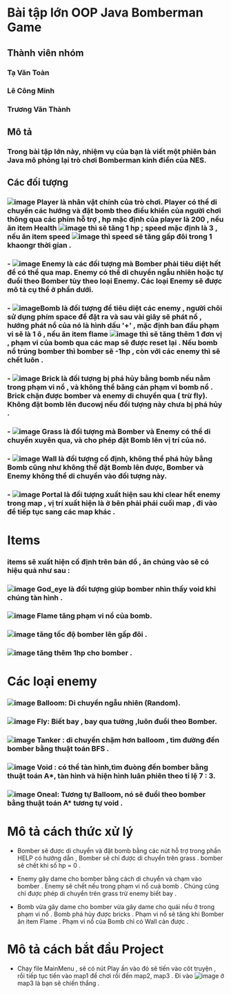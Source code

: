 # Bài tập lớn OOP Java Bomberman Game

## Thành viên nhóm
### Tạ Văn Toàn
### Lê Công Minh
### Trương Văn Thành

## Mô tả
### Trong bài tập lớn này, nhiệm vụ của bạn là viết một phiên bản Java mô phỏng lại trò chơi Bomberman kinh điển của NES.


## Các đối tượng
### ![image](https://github.com/user-attachments/assets/161ab9c4-d9b5-47ac-b6bd-2fe98c66931b) Player là nhân vật chính của trò chơi. Player có thể di chuyển các hướng và đặt bomb theo điều khiển của người chơi thông qua các phím hỗ trợ , hp mặc định của player là 200 , nếu ăn item Health  ![image](https://github.com/user-attachments/assets/afd146a7-905e-4bee-a3a2-2fe7f8ada2c6) thì sẽ tăng 1 hp ; speed mặc định là 3 , nếu ăn item speed ![image](https://github.com/user-attachments/assets/349be316-d9bd-4b33-afb4-6af701092d34) thì speed sẽ tăng gấp đôi trong 1 khaongr thời gian . 

### - ![image](https://github.com/user-attachments/assets/07e6fd86-23d7-4033-9db3-148cca82ad62) Enemy là các đối tượng mà Bomber phải tiêu diệt hết để có thể qua map. Enemy có thể di chuyển ngẫu nhiên hoặc tự đuổi theo Bomber tùy theo loại Enemy. Các loại Enemy sẽ được mô tả cụ thể ở phần dưới.

### - ![image](https://github.com/user-attachments/assets/5e64c0ec-0b59-4b8f-b4b7-a017978251a0)Bomb là đối tượng để tiêu diệt các enemy , người chôi sử dụng phím space để đặt ra và sau vài giây sẽ phát nổ , hướng phát nổ của nó là hình dấu '+' , mặc định ban đầu phạm vi sẽ là 1 ô , nếu ăn item flame ![image](https://github.com/user-attachments/assets/06ff8cd5-01d0-4b82-a1f1-8c4cea4e3f1a) thì sẽ tăng thêm 1 đơn vị , phạm vi của bomb qua các map sẽ được reset lại . Nếu bomb nổ trúng bomber thì bomber sẽ -1hp , còn với các enemy thì sẽ chết luôn .

### - ![image](https://github.com/user-attachments/assets/d7de26f9-7d20-454a-b53c-3957ee173d9b) Brick  là đối tượng bị phá hủy bằng bomb nếu nằm trong phạm vi nổ  , và không thể băng cản phạm vi bomb nổ . Brick chặn được bomber và enemy di chuyển qua ( trừ fly). Không đặt bomb lên đucowj nếu đối tượng này chưa bị phá hủy .

### - ![image](https://github.com/user-attachments/assets/db0f32e8-0f37-419b-ab40-3738764d8c62) Grass là đối tượng mà Bomber và Enemy có thể di chuyển xuyên qua, và cho phép đặt Bomb lên vị trí của nó.

### - ![image](https://github.com/user-attachments/assets/e59af99c-0214-410c-91d9-4e53df9c1f84)  Wall là đối tượng cố định, không thể phá hủy bằng Bomb cũng như không thể đặt Bomb lên được, Bomber và Enemy không thể di chuyển vào đối tượng này.

### - ![image](https://github.com/user-attachments/assets/db0c2991-4a5c-4ac1-91ae-f40898387bf5) Portal là đối tượng xuất hiện sau khi clear hết enemy trong map , vị trí xuất hiện là ở bên phải phái cuối map , đi vào để tiếp tục sang các map khác .


# Items
### items sẽ xuất hiện cố định trên bản dồ , ăn chúng vào sẽ có hiệu quả như sau :


### ![image](https://github.com/user-attachments/assets/a084e370-8d78-4261-bc14-940f6170e7d9) God_eye là đối tượng giúp bomber nhìn thấy void khi chúng tàn hình .

### ![image](https://github.com/user-attachments/assets/158267f3-c6a3-47ba-9639-6dde179e605b) Flame tăng phạm vi nổ của bomb.

### ![image](https://github.com/user-attachments/assets/0732ac86-b8cb-4777-85b0-1c0cc35338ba) tăng tốc độ bomber lên gấp đôi .

### ![image](https://github.com/user-attachments/assets/1d7c2075-c2ad-40b1-9f4a-9c8730bb989a) tăng thêm 1hp cho bomber .



# Các loại enemy
### ![image](https://github.com/user-attachments/assets/f92de6a4-5253-4810-9dd1-a08ea57155d6) Balloom: Di chuyển ngẫu nhiên (Random).

### ![image](https://github.com/user-attachments/assets/d9862553-0ad7-425f-80f7-632db21a254c)  Fly: Biết bay , bay qua tường ,luôn đuổi theo Bomber.

### ![image](https://github.com/user-attachments/assets/440b0314-3091-4d2a-ad73-fad8cb8abd97) Tanker : di chuyển chậm hơn balloom , tìm đường đến bomber bằng thuật toán BFS .

### ![image](https://github.com/user-attachments/assets/39218fe9-6048-4267-9710-2c47790c847f) Void : có thể tàn hình,tìm đuòng đến bomber bằng thuật toán A*, tàn hình và hiện hình luân phiên theo tỉ lệ 7 : 3.

### ![image](https://github.com/user-attachments/assets/fecf7c5d-9b4c-4eca-a6fe-9e86a0dc2344) Oneal: Tương tự Balloom, nó sẽ đuổi theo bomber bằng thuật toán A* tương tự void .


# Mô tả cách thức xử lý 
- Bomber sẽ được di chuyển và đặt bomb bằng các nút hỗ trợ trong phần HELP có hướng dẫn , Bomber sẽ chỉ được di chuyển trên grass . bomber sẽ chết khi số hp = 0 .

- Enemy gây dame cho bomber bằng cách di chuyển và chạm vào bomber . Enemy sẽ chết nếu trong phạm vi nổ cuả bomb . Chúng cũng chỉ được phép di chuyển trên grass trừ enemy biết bay .

- Bomb vừa gây dame cho bomber vừa gây dame cho quái nếu ở trong phạm vi nổ . Bomb phá hủy được bricks . Phạm vi nổ sẽ tăng khi Bomber ăn item Flame . Phạm vi nổ của Bomb chỉ có Wall cản được .


# Mô tả cách bắt đầu Project 
- Chạy file MainMenu , sẽ có nút Play ấn vào đó sẽ tiến vào côt truyện , rồi tiếp tục tiến vào map1 để chơi rồi đến map2, map3 . Đi vào ![image](https://github.com/user-attachments/assets/7fef64d0-59e6-468d-8731-57dff9789291)
ở map3  là bạn sẽ chiến thắng .

